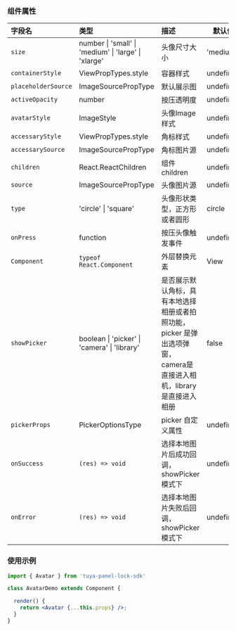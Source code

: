 ### 组件属性

| 字段名        | 类型   | 描述                                                   | 默认值    |
| :------------ | :----- | :----------------------------------------------------- | --------- |
| `size`          | number \| 'small' \| 'medium' \| 'large' \| 'xlarge'  | 头像尺寸大小 | 'medium'    |
| `containerStyle`  | ViewPropTypes.style | 容器样式 | undefined |
| `placeholderSource`  | ImageSourcePropType | 默认展示图 | undefined |
| `activeOpacity`  | number | 按压透明度 | undefined |
| `avatarStyle`     | ImageStyle | 头像Image样式 | undefined |
| `accessaryStyle`  | ViewPropTypes.style | 角标样式 | undefined |
| `accessarySource` | ImageSourcePropType | 角标图片源 | undefined |
| `children`        | React.ReactChildren | 组件children | undefined |
| `source`          | ImageSourcePropType | 头像图片源 | undefined |`
| `type`            | 'circle' \| 'square' | 头像形状类型，正方形或者圆形 | circle |
| `onPress`         | function | 按压头像触发事件 | undefined |
| `Component`       | `typeof React.Component` | 外层替换元素 | View |
| `showPicker`      | boolean \| 'picker' \| 'camera' \| 'library' | 是否展示默认角标，具有本地选择相册或者拍照功能，picker 是弹出选项弹窗，camera是直接进入相机，library是直接进入相册 | false  |
| `pickerProps`     | PickerOptionsType | picker 自定义属性 | undefined |
| `onSuccess`       | `(res) => void` | 选择本地图片后成功回调，showPicker模式下 | undefined |
| `onError`         | `(res) => void` | 选择本地图片失败后回调，showPicker模式下 | undefined |

### 使用示例

```jsx
import { Avatar } from 'tuya-panel-lock-sdk'

class AvatarDemo extends Component {

  render() { 
    return <Avatar {...this.props} />; 
  } 
}
```